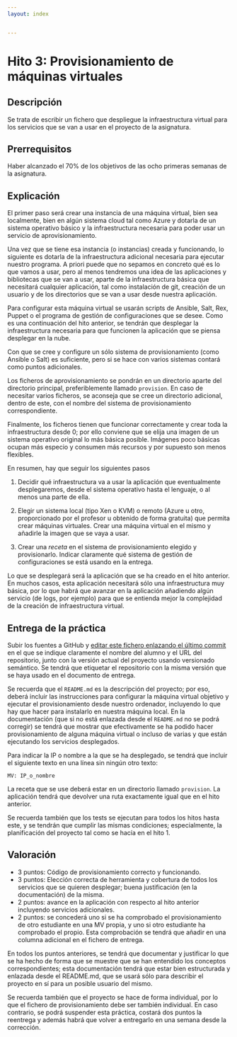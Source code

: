 ```yaml
---
layout: index


---
```

Hito 3: Provisionamiento de máquinas virtuales
=====================================

Descripción
-----------------

Se trata de escribir un fichero que despliegue la infraestructura
virtual para los servicios que se van a usar en el proyecto de la
asignatura. 

Prerrequisitos
--------------------

Haber alcanzado el 70% de los objetivos de las ocho primeras semanas
de la asignatura. 

Explicación
----------------

El primer paso será crear una instancia de una máquina virtual, bien sea
localmente, bien en algún sistema cloud tal como Azure y
dotarla de un sistema operativo básico y la infraestructura necesaria
para poder usar un servicio de aprovisionamiento.

Una vez que se tiene esa instancia (o instancias) creada y
funcionando, lo siguiente es dotarla de la infraestructura adicional necesaria
para ejecutar nuestro programa. A priori puede que no sepamos en
concreto qué es lo que vamos a usar, pero al menos tendremos una idea
de las aplicaciones y bibliotecas que se van a usar, aparte de la
infraestructura básica que necesitará cualquier aplicación, tal como instalación de git, creación
de un usuario y de los directorios que se van a usar desde nuestra
aplicación.

Para configurar esta máquina virtual se usarán scripts de Ansible, Salt, Rex, Puppet o el programa de gestión de configuraciones
que se desee. Como es una
continuación del hito anterior, se tendrán que desplegar la
infraestructura necesaria para que funcionen la aplicación que se
piensa desplegar en la nube.

Con que se cree y configure un sólo sistema de provisionamiento (como
Ansible o Salt) es suficiente, pero si se hace con varios sistemas
contará como puntos adicionales.

Los ficheros de aprovisionamiento se pondrán en un directorio aparte
del directorio principal,
preferiblemente llamado `provision`. En caso de necesitar varios
ficheros, se aconseja que se cree un directorio adicional, dentro de
este, con el nombre del sistema de provisionamiento correspondiente.

Finalmente, los ficheros tienen que funcionar correctamente y crear
toda la infraestructura desde 0; por ello conviene que se elija una imagen de
un sistema operativo original lo más básica posible. Imágenes poco
básicas ocupan más especio y consumen más recursos y por supuesto son
menos flexibles.

En resumen, hay que seguir los siguientes pasos
1. Decidir qué infraestructura va a usar la aplicación que
   eventualmente desplegaremos, desde el sistema operativo hasta el
   lenguaje, o al menos una parte de ella.
   
2. Elegir un sistema local (tipo Xen o KVM) o remoto (Azure u otro,
   proporcionado por el profesor u obtenido de forma gratuita)
   que permita crear máquinas virtuales. Crear una máquina virtual en
   el mismo y añadirle la imagen que se vaya a usar.
   
3. Crear una *receta* en el sistema de provisionamiento elegido y
   provisionarlo. Indicar claramente qué sistema de gestión de
   configuraciones se está usando en la entrega.
   
Lo que se desplegará será la aplicación que se ha creado en el hito
anterior. En muchos casos, esta aplicación necesitará sólo una
infraestructura muy básica, por lo que habrá que avanzar en la
aplicación añadiendo algún servicio (de logs, por ejemplo) para que se
entienda mejor la complejidad de la creación de infraestructura
virtual. 

Entrega de la práctica
--------------------------------

Subir los fuentes a GitHub y 
[editar este fichero enlazando el último commit](https://github.com/JJ/CC-18-19/blob/master/proyectos/hito-3)
en el 
que se indique claramente el nombre del alumno y el URL del
repositorio, junto con la versión actual del proyecto usando
versionado semántico. Se tendrá que etiquetar el repositorio con la
misma versión que se haya usado en el documento de entrega.

Se recuerda que el `README.md` es la descripción del proyecto; por
eso, deberá incluir las instrucciones para configurar la máquina
virtual objetivo y ejecutar el provisionamiento desde nuestro
ordenador, incluyendo lo que hay que hacer para instalarlo en nuestra
máquina local. En la documentación (que si no está enlazada desde el
`README.md` no se podrá corregir) se tendrá que mostrar que efectivamente se ha podido hacer
provisionamiento de alguna máquina virtual o incluso de varias y que
están ejecutando los servicios desplegados.

Para indicar la IP o nombre a la que se ha desplegado, se tendrá que
incluir el siguiente texto en una línea sin ningún otro texto:

~~~
MV: IP_o_nombre
~~~

La receta que se use deberá estar en un directorio llamado
`provision`. La aplicación tendrá que devolver una ruta exactamente
igual que en el hito anterior.

Se recuerda también que los tests se ejecutan para todos los hitos
hasta este, y se tendrán que cumplir las mismas condiciones;
especialmente, la planificación del proyecto tal como se hacía en el
hito 1.

Valoración
--------------

* 3 puntos: Código de provisionamiento correcto y funcionando. 
* 3 puntos: Elección correcta de herramienta y cobertura de todos los
  servicios que se quieren desplegar; buena justificación (en la
  documentación) de la misma. 
* 2 puntos: avance en la aplicación con respecto al hito anterior
  incluyendo servicios adicionales.
* 2 puntos: se concederá uno si se ha comprobado el provisionamiento
  de otro estudiante en una MV propia, y uno si otro estudiante ha
  comprobado el propio. Esta comprobación se tendrá que añadir en una
  columna adicional en el fichero de entrega.
  
En todos los puntos anteriores, se tendrá que documentar y justificar
lo que se ha hecho de forma que se muestre que se han entendido los
conceptos correspondientes; esta documentación tendrá que estar bien
estructurada y enlazada desde el README.md, que se usará sólo para
describir el proyecto en sí para un posible usuario del mismo.
  
Se recuerda también que el proyecto se hace de forma individual, por
lo que el fichero de provisionamiento debe ser también individual. En
caso contrario, se podrá suspender esta práctica, costará dos puntos
la reentrega y además habrá que volver a entregarlo en una semana
desde la corrección.
